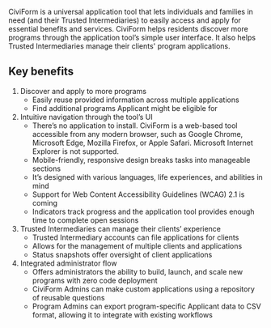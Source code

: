 CiviForm is a universal application tool that lets individuals and families in need (and their Trusted Intermediaries) to easily access and apply for essential benefits and services. CiviForm helps residents discover more programs through the application tool’s simple user interface. It also helps Trusted Intermediaries manage their clients' program applications.

## Key benefits

1. Discover and apply to more programs
     * Easily reuse provided information across multiple applications
     * Find additional programs Applicant might be eligible for
2. Intuitive navigation through the tool’s UI
     * There’s no application to install. CiviForm is a web-based tool accessible from any modern browser, such as Google Chrome, Microsoft Edge, Mozilla Firefox, or Apple Safari. Microsoft Internet Explorer is not supported.
     * Mobile-friendly, responsive design breaks tasks into manageable sections
     * It’s designed with various languages, life experiences, and abilities in mind
     * Support for Web Content Accessibility Guidelines (WCAG) 2.1 is coming
     * Indicators track progress and the application tool provides enough time to complete open sessions
3. Trusted Intermediaries can manage their clients’ experience
     * Trusted Intermediary accounts can file applications for clients 
     * Allows for the management of multiple clients and applications
     * Status snapshots offer oversight of client applications
4. Integrated administrator flow
     * Offers administrators the ability to build, launch, and scale new programs with zero code deployment
     * CiviForm Admins can make custom applications using a repository of reusable questions
     * Program Admins can export program-specific Applicant data to CSV format, allowing it to integrate with existing workflows